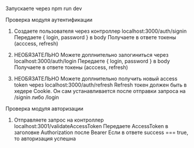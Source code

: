 Запускаете через npm run dev

Проверка модуля аутентификации

1. Создаете пользователя через контроллер localhost:3000/auth/signin
   Передаете { login, password } в body
   Получаете в ответе токены (acccess, refresh)

2. НЕОБЯЗАТЕЛЬНО Можете доплнительно залогиниться через localhost:3000/auth/login
   Передаете { login, password } в body
   Получаете в ответе токены (acccess, refresh)

3. НЕОБЯЗАТЕЛЬНО Можете доплнительно получить новый access token через localhost:3000/auth/refresh
   Refresh токен должен быть в хедере Cookie. Он сам устанавливается после отправки запроса на /signin либо /login

Проверка модуля авторизации

1. Отправляете запрос на контроллер localhost:3001/validateAccessToken
   Передаете AccessToken в заголовке Authorization после Bearer
   Если в ответе success === true, то авторизация успешна
